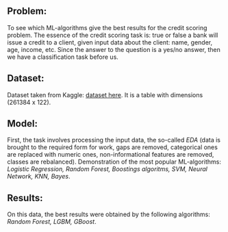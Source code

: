 ## Problem:
To see which ML-algorithms give the best results for the credit scoring problem. The essence of the credit scoring task is: true or false a bank will issue a credit to a client, given input data about the client: name, gender, age, income, etc. Since the answer to the question is a yes/no answer, then we have a classification task before us.

## Dataset:
Dataset taken from Kaggle: [dataset here](kaggle/input/credit-scoring-dataset/train.csv). It is a table with dimensions (261384 x 122).

## Model:
First, the task involves processing the input data, the so-called _EDA_ (data is brought to the required form for work, gaps are removed, categorical ones are replaced with numeric ones, non-informational features are removed, classes are rebalanced).
Demonstration of the most popular ML-algorithms: _Logistic Regression, Random Forest, Boostings algoritms, SVM, Neural Network, KNN, Bayes_.

## Results:
On this data, the best results were obtained by the following algorithms: _Random Forest, LGBM, GBoost_.
